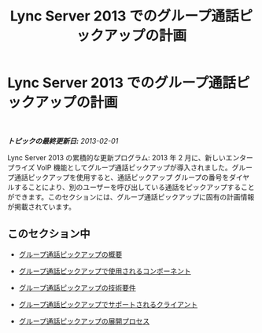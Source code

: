 ﻿---
title: Lync Server 2013 でのグループ通話ピックアップの計画
TOCTitle: Lync Server 2013 でのグループ通話ピックアップの計画
ms:assetid: 6d306466-778f-4c6a-9b6a-35dcd0d1811e
ms:mtpsurl: https://technet.microsoft.com/ja-jp/library/JJ945636(v=OCS.15)
ms:contentKeyID: 52056618
ms.date: 05/19/2016
mtps_version: v=OCS.15
ms.translationtype: HT
---

# Lync Server 2013 でのグループ通話ピックアップの計画

 

_**トピックの最終更新日:** 2013-02-01_

Lync Server 2013 の累積的な更新プログラム: 2013 年 2 月に、新しいエンタープライズ VoIP 機能としてグループ通話ピックアップが導入されました。グループ通話ピックアップを使用すると、通話ピックアップ グループの番号をダイヤルすることにより、別のユーザーを呼び出している通話をピックアップすることができます。このセクションには、グループ通話ピックアップに固有の計画情報が掲載されています。

## このセクション中

  - [グループ通話ピックアップの概要](lync-server-2013-overview-of-group-call-pickup.md)

  - [グループ通話ピックアップで使用されるコンポーネント](lync-server-2013-components-used-by-group-call-pickup.md)

  - [グループ通話ピックアップの技術要件](lync-server-2013-technical-requirements-for-group-call-pickup.md)

  - [グループ通話ピックアップでサポートされるクライアント](lync-server-2013-clients-supported-for-group-call-pickup.md)

  - [グループ通話ピックアップの展開プロセス](lync-server-2013-deployment-process-for-group-call-pickup.md)

